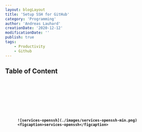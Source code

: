 ```yaml
---
layout: blogLayout
title: 'Setup SSH for GitHub'
category: 'Programming'
author: 'Andreas Lauhard'
creationDate: '2020-12-12'
modificationDate: ''
publish: true
tags: 
    - Productivity
    - Github
---
```


<script>
    import Content from './content.md'
    import codeSnippets from '../../../components/codeSnippets.js';
    import PrismJS from "../../../components/PrismJS.svelte";
    import Underscore from "../../../components/Underscore.svelte";
    import Capital from "../../../components/Capital.svelte";
</script>


## Table of Content
<!-- table of content -->
<a class ="anchor" href="/blog/setup-ssh-for-github/#check-if-open-ssh-is-running">
    <span class="capital" style="margin-right:6px">
        <Capital char = "1." content = "" size = "2em" color = "#a248f7e3" />
    </span>
    <Underscore content="Check if OpenSSH is running"/>
</a>
<a class ="anchor" href="/blog/setup-ssh-for-github/#check-if-ssh-key-exists">
    <span class="capital" style="margin-right:0px">
        <Capital char = "2." content = "" size = "2em" color = "#a248f7e3" />
    </span>
    <Underscore content="Check if SSH key exists"/>
</a>
<a class ="anchor" href="/blog/setup-ssh-for-github/#create-a-new-ssh-key">
    <span class="capital" style="margin-right:2px">
        <Capital char = "3." content = "" size = "2em" color = "#a248f7e3" />
    </span>
    <Underscore content="Create a new SSH key"/>
</a>
<!-- table of content -->
<br><br>
<Content>
<!-- named slots -->
<span slot="underscore-open-ssh">
    <strong><Underscore content="OpenSSH"/><strong>
</span>
<span slot="underscore-ssh-dir">
    <strong><Underscore content="C:\Users\%username%\.ssh"/><strong>
</span>
<div slot='prism-check-ssh-keys'>
    <PrismJS language="bash" code="{codeSnippets.checkSshKeys}" header=""/>
</div>
<div slot='prism-new-ssh-keys'>
    <PrismJS language="bash" code="{codeSnippets.newSshKey}" header=""/>
</div>
<figure slot='image-services-openssh' class="services-openssh" >

    ![services-openssh](./images/services-openssh-min.png)
    <figcaption>services-openssh</figcaption>
</figure>
<!-- named slots -->

</Content>

<style>
.services-openssh img{
    width:100%;
    object-fit: cover;
}
a {
    text-decoration:none;
    height:25px;
}
.anchor {
    display:flex;
    flex-direction:row;
    align-items:center;
}
.capital {
    margin-top: 12px;
}
figcaption{
    margin-top: -20px;
    padding: 0;
}
</style>